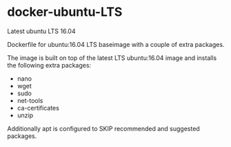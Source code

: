 # docker-ubuntu-LTS
Latest ubuntu LTS 16.04

Dockerfile for ubuntu:16.04 LTS baseimage with a couple of extra packages.

The image is built on top of the latest LTS ubuntu:16.04 image and installs the following extra packages:

 - nano
 - wget
 - sudo
 - net-tools
 - ca-certificates
 - unzip
 
Additionally apt is configured  to SKIP  recommended and suggested packages.
